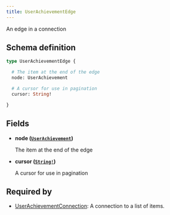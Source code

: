 ```yaml
---
title: UserAchievementEdge
---
```


An edge in a connection

## Schema definition
```graphql
type UserAchievementEdge {

  # The item at the end of the edge
  node: UserAchievement

  # A cursor for use in pagination
  cursor: String!

}
```

## Fields

* **node ([`UserAchievement`](graphql/schema/userachievement.md))**

  The item at the end of the edge

* **cursor ([`String!`](graphql/schema/string.md))**

  A cursor for use in pagination


## Required by
* [UserAchievementConnection](graphql/schema/userachievementconnection.md): A connection to a list of items.
